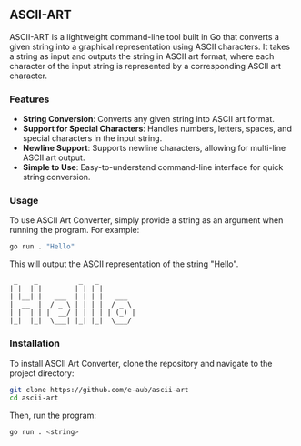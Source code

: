 ## ASCII-ART

ASCII-ART is a lightweight command-line tool built in Go that converts a given string into a graphical representation using ASCII characters. It takes a string as input and outputs the string in ASCII art format, where each character of the input string is represented by a corresponding ASCII art character.

### Features

- **String Conversion**: Converts any given string into ASCII art format.
- **Support for Special Characters**: Handles numbers, letters, spaces, and special characters in the input string.
- **Newline Support**: Supports newline characters, allowing for multi-line ASCII art output.
- **Simple to Use**: Easy-to-understand command-line interface for quick string conversion.

### Usage

To use ASCII Art Converter, simply provide a string as an argument when running the program. For example:

```bash
go run . "Hello"
```

This will output the ASCII representation of the string "Hello".

```
 _    _          _   _          
| |  | |        | | | |         
| |__| |   ___  | | | |   ___   
|  __  |  / _ \ | | | |  / _ \  
| |  | | |  __/ | | | | | (_) | 
|_|  |_|  \___| |_| |_|  \___/  
```

### Installation

To install ASCII Art Converter, clone the repository and navigate to the project directory:

```bash
git clone https://github.com/e-aub/ascii-art
cd ascii-art
```

Then, run the program:

```bash
go run . <string>
```

